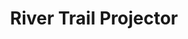 ---
pid: ls156
title: River Trail Projector
location_transcription: 23rd & Chestnut trail along the Schuyllkill River
coordinates: "[-75.180159516532, 39.953046497473]"
zipcode: '19002'
gen_neighborhood: 
neighborhood: 
outside_phl: 'Ambler PA '
age: '23'
age_range: 20-29
instagram: 
image_file_name: ls_156.jpg
proposal_transcription: Im thinking a great monument would be a projector right around
  here, there is a stone bridge underneath walnut st that would actually serve as  the
  perfect backdrop.  This is a place I see a lot of families and it would be cool
  to just have outdoor movie nights whenever.
topic: Environment,Technology
topic_summary: 0, 0
type: Projection
keywords_other: Movie night, outdoors, river, schuylkill river trail
credit: Eric James
image_labels: 
twitter: 
facebook: 
permalink: "/monuments/ls156/"
layout: item-page
---